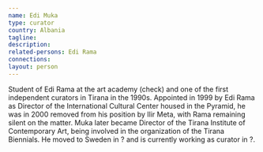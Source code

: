 ```yaml
---
name: Edi Muka
type: curator
country: Albania
tagline:
description:
related-persons: Edi Rama
connections:
layout: person
---
```

Student of Edi Rama at the art academy (check) and one of the first independent curators in Tirana in the 1990s. Appointed in 1999 by Edi Rama as Director of the International Cultural Center housed in the Pyramid, he was in 2000 removed from his position by Ilir Meta, with Rama remaining silent on the matter. Muka later became Director of the Tirana Institute of Contemporary Art, being involved in the organization of the Tirana Biennials. He moved to Sweden in ? and is currently working as curator in ?.
